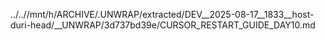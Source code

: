 ../..//mnt/h/ARCHIVE/.UNWRAP/extracted/DEV__2025-08-17__1833__host-duri-head/__UNWRAP/3d737bd39e/CURSOR_RESTART_GUIDE_DAY10.md